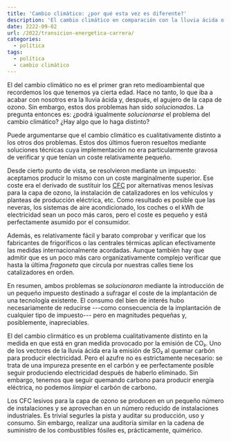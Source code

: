 ```yaml
---
title: 'Cambio climático: ¿por qué esta vez es diferente?'
description: 'El cambio climático en comparación con la lluvia ácida o el agujero de la capa de ozono'
date: 2222-09-02
url: /2022/transicion-energetica-carrera/
categories:
  - política
tags:
  - política
  - cambio climático
---
```


El del cambio climático no es el primer gran reto medioambiental que recordemos los que tenemos ya cierta edad. Hace no tanto, lo que iba a acabar con nosotros era la lluvia ácida y, después, el agujero de la capa de ozono. Sin embargo, estos dos problemas han sido _solucionados_. La pregunta entonces es: ¿podrá igualmente _solucionarse_ el problema del cambio climático? ¿Hay algo que lo haga distinto?

Puede argumentarse que el cambio climático es cualitativamente distinto a los otros dos problemas. Estos dos últimos fueron resueltos mediante soluciones técnicas cuya implementación no era particularmente gravosa de verificar y que tenían un coste relativamente pequeño.

Desde cierto punto de vista, se resolvieron mediante un impuesto: aceptamos producir lo mismo con un coste marginalmente superior. Ese coste era el derivado de sustituir los [CFC](https://es.wikipedia.org/wiki/Clorofluorocarburo) por alternativas menos lesivas para la capa de ozono, la instalación de catalizadores en los vehículos y planteas de producción eléctrica, etc. Como resultado es posible que las neveras, los sistemas de aire acondicionado, los coches o el kWh de electricidad sean un poco más caros, pero el coste es pequeño y está perfectamente asumido por el consumidor.

Además, es relativamente fácil y barato comprobar y verificar que los fabricantes de frigoríficos o las centrales térmicas aplican efectivamente las medidas internacionalmente acordadas. Aunque también hay que admitir que es un poco más caro organizativamente complejo verificar que hasta la última _fragoneta_ que circula por nuestras calles tiene los catalizadores en orden.

En resumen, ambos problemas se _solucionaron_ mediante la introducción de un pequeño impuesto destinado a sufragar el coste de la implantación de una tecnología existente. El consumo del bien de interés hubo necesariamente de reducirse ---como consecuencia de la implantación de cualquier tipo de impuesto--- pero en magnitudes pequeñas y, posiblemente, inapreciables. 

El del cambio clirmático es un problema cualitativamente distinto en la medida en que está en gran medida provocado por la emisión de CO₂. Uno de los vectores de la lluvia ácida era la emisión de SO₂ al quemar carbón para producir electricidad. Pero el azufre no es estrictamente necesario: se trata de una impureza presente en el carbón y ee perfectamente posible seguir produciendo electricidad después de haberlo eliminado. Sin embargo, tenemos que seguir quemando carbono para producir energía eléctrica, no podemos _limpiar_ el carbón de carbono.

Los CFC lesivos para la capa de ozono se producen en un pequeño número de instalaciones y se aprovechan en un número reducido de instalaciones industriales. Es trivial segurles la pista y auditar su producción, uso y consumo. Sin embargo, realizar una auditoría similar en la cadena de suministro de los combustibles fósiles es, prácticamente, quimérico.


